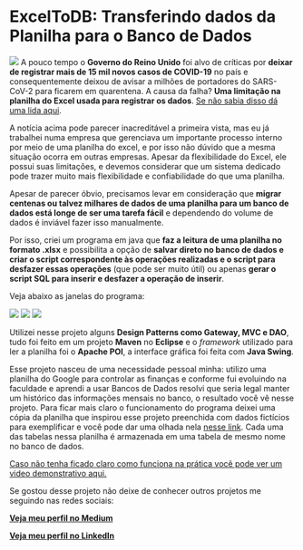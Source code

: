 # ExcelToDB: Transferindo dados da Planilha para o Banco de Dados
![](https://github.com/fabioTowers/ExcelToDB/blob/main/ilustracao_ExcelToDB.jpg)
A pouco tempo o **Governo do Reino Unido** foi alvo de críticas por **deixar de registrar mais de 15 mil novos casos de COVID-19** no país e consequentemente deixou de avisar a milhões de portadores do SARS-CoV-2 para ficarem em quarentena. A causa da falha? **Uma limitação na planilha do Excel usada para registrar os dados**. [Se não sabia disso dá uma lida aqui](https://gizmodo.uol.com.br/limitacao-excel-reino-unido-covid-19/).

A notícia acima pode parecer inacreditável a primeira vista, mas eu já trabalhei numa empresa que gerenciava um importante processo interno por meio de uma planilha do excel, e por isso não dúvido que a mesma situação ocorra em outras empresas. Apesar da flexibilidade do Excel, ele possui suas limitações, e devemos considerar que um sistema dedicado pode trazer muito mais flexibilidade e confiabilidade do que uma planilha.

Apesar de parecer óbvio, precisamos levar em consideração que **migrar centenas ou talvez milhares de dados de uma planilha para um banco de dados está longe de ser uma tarefa fácil** e dependendo do volume de dados é inviável fazer isso manualmente.

Por isso, criei um programa em java que **faz a leitura de uma planilha no formato .xlsx** e possibilita a opção de **salvar direto no banco de dados e criar o script correspondente às operações realizadas e o script para desfazer essas operações** (que pode ser muito útil) ou apenas **gerar o script SQL para inserir e desfazer a operação de inserir**.

Veja abaixo as janelas do programa:

![](https://github.com/fabioTowers/ExcelToDB/blob/main/janela_escolher_arquivo.png)
![](https://github.com/fabioTowers/ExcelToDB/blob/main/janela_visualizar_tabelas.png)
![](https://github.com/fabioTowers/ExcelToDB/blob/main/janela_configurar_banco.png)

Utilizei nesse projeto alguns **Design Patterns como Gateway, MVC e DAO**, tudo foi feito em um projeto **Maven** no **Eclipse** e o *framework* utilizado para ler a planilha foi o **Apache POI**, a interface gráfica foi feita com **Java Swing**.

Esse projeto nasceu de uma necessidade pessoal minha: utilizo uma planilha do Google para controlar as finanças e conforme fui evoluindo na faculdade e aprendi a usar Bancos de Dados resolvi que seria legal manter um histórico das informações mensais no banco, o resultado você vê nesse projeto.
Para ficar mais claro o funcionamento do programa deixei uma cópia da planilha que inspirou esse projeto preenchida com dados fictícios para exemplificar e você pode dar uma olhada nela [nesse link](https://docs.google.com/spreadsheets/d/1kM-nf5Hjwc83KpomDjvyMolrkByd4O-8A1gPx5RV3P4/edit?usp=sharing). Cada uma das tabelas nessa planilha é armazenada em uma tabela de mesmo nome no banco de dados.

[Caso não tenha ficado claro como funciona na prática você pode ver um video demonstrativo aqui.](https://drive.google.com/file/d/1vTl1WZqnOr04wwQIuOruDHzCb9PjfsIe/view?usp=sharing)

Se gostou desse projeto não deixe de conhecer outros projetos me seguindo nas redes sociais:

[**Veja meu perfil no Medium**](https://medium.com/@fabiomendes_95615)

[**Veja meu perfil no LinkedIn**](https://www.linkedin.com/in/fabio-mendes-35743b128)
